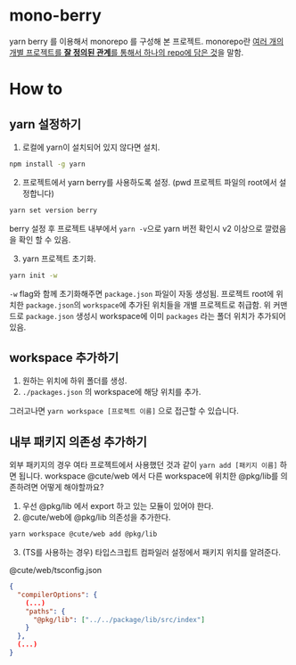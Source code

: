 # mono-berry

yarn berry 를 이용해서 monorepo 를 구성해 본 프로젝트.
monorepo란 [여러 개의 개별 프로젝트를 **잘 정의된 관계**를 통해서 하나의 repo에 담은 것](https://news.hada.io/topic?id=6061)을 말함.

# How to

## yarn 설정하기

1. 로컬에 yarn이 설치되어 있지 않다면 설치.

```bash
npm install -g yarn
```

2. 프로젝트에서 yarn berry를 사용하도록 설정. (pwd 프로젝트 파일의 root에서 설정합니다)

```bash
yarn set version berry
```

berry 설정 후 프로젝트 내부에서 `yarn -v`으로 yarn 버전 확인시 v2 이상으로 깔렸음을 확인 할 수 있음.

3. yarn 프로젝트 초기화.

```bash
yarn init -w
```

`-w` flag와 함께 초기화해주면 `package.json` 파일이 자동 생성됨.
프로젝트 root에 위치한 `package.json`의 `workspace`에 추가된 위치들을 개별 프로젝트로 취급함.
위 커맨드로 `package.json` 생성시 workspace에 이미 `packages` 라는 폴더 위치가 추가되어 있음.

## workspace 추가하기

1. 원하는 위치에 하위 폴더를 생성.
2. `./packages.json` 의 workspace에 해당 위치를 추가.

그러고나면 `yarn workspace [프로젝트 이름]` 으로 접근할 수 있습니다.

## 내부 패키지 의존성 추가하기

외부 패키지의 경우 여타 프로젝트에서 사용했던 것과 같이 `yarn add [패키지 이름]` 하면 됩니다.
workspace @cute/web 에서 다른 workspace에 위치한 @pkg/lib를 의존하려면 어떻게 해야할까요?

1. 우선 @pkg/lib 에서 export 하고 있는 모듈이 있어야 한다.
2. @cute/web에 @pkg/lib 의존성을 추가한다.

```bash
yarn workspace @cute/web add @pkg/lib
```

3. (TS를 사용하는 경우) 타입스크립트 컴파일러 설정에서 패키지 위치를 알려준다.

@cute/web/tsconfig.json

```json
{
  "compilerOptions": {
    (...)
    "paths": {
      "@pkg/lib": ["../../package/lib/src/index"]
    }
  },
  (...)
}
```

